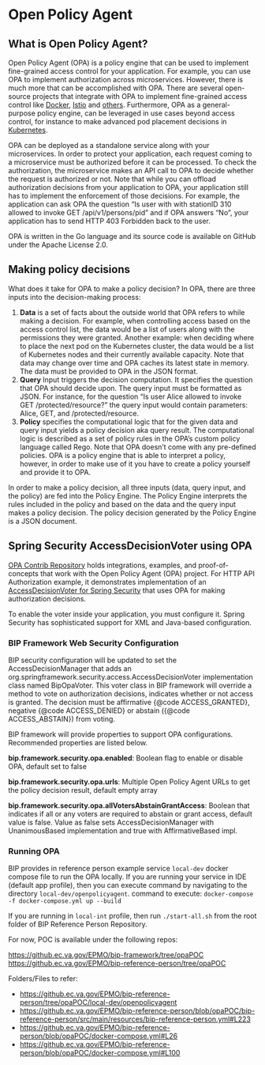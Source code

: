 # Open Policy Agent

## What is Open Policy Agent?
Open Policy Agent (OPA) is a policy engine that can be used to implement fine-grained access control for your application. For example, you can use OPA to implement authorization across microservices. However, there is much more that can be accomplished with OPA. There are several open-source projects that integrate with OPA to implement fine-grained access control like [Docker](https://github.com/open-policy-agent/opa-docker-authz), [Istio](https://github.com/open-policy-agent/opa-istio-plugin) and [others](https://github.com/open-policy-agent/contrib). Furthermore, OPA as a general-purpose policy engine, can be leveraged in use cases beyond access control, for instance to make advanced pod placement decisions in [Kubernetes](https://github.com/open-policy-agent/opa-kube-scheduler).

OPA can be deployed as a standalone service along with your microservices. In order to protect your application, each request coming to a microservice must be authorized before it can be processed. To check the authorization, the microservice makes an API call to OPA to decide whether the request is authorized or not. Note that while you can offload authorization decisions from your application to OPA, your application still has to implement the enforcement of those decisions. For example, the application can ask OPA the question “Is user with with stationID 310 allowed to invoke GET /api/v1/persons/pid” and if OPA answers “No”, your application has to send HTTP 403 Forbidden back to the user.

OPA is written in the Go language and its source code is available on GitHub under the Apache License 2.0. 

## Making policy decisions

What does it take for OPA to make a policy decision? In OPA, there are three inputs into the decision-making process:

1. **Data** is a set of facts about the outside world that OPA refers to while making a decision. For example, when controlling access based on the access control list, the data would be a list of users along with the permissions they were granted. Another example: when deciding where to place the next pod on the Kubernetes cluster, the data would be a list of Kubernetes nodes and their currently available capacity. Note that data may change over time and OPA caches its latest state in memory. The data must be provided to OPA in the JSON format.
2. **Query** Input triggers the decision computation. It specifies the question that OPA should decide upon. The query input must be formatted as JSON. For instance, for the question “Is user Alice allowed to invoke GET /protected/resource?” the query input would contain parameters: Alice, GET, and /protected/resource.
3. **Policy** specifies the computational logic that for the given data and query input yields a policy decision aka query result. The computational logic is described as a set of policy rules in the OPA’s custom policy language called Rego. Note that OPA doesn’t come with any pre-defined policies. OPA is a policy engine that is able to interpret a policy, however, in order to make use of it you have to create a policy yourself and provide it to OPA.

In order to make a policy decision, all three inputs (data, query input, and the policy) are fed into the Policy Engine. The Policy Engine interprets the rules included in the policy and based on the data and the query input makes a policy decision. The policy decision generated by the Policy Engine is a JSON document.

## Spring Security AccessDecisionVoter using OPA

[OPA Contrib Repository](https://github.com/open-policy-agent/contrib) holds integrations, examples, and proof-of-concepts that work with the Open Policy Agent (OPA) project. For HTTP API Authorization example, it demonstrates implementation of an [AccessDecisionVoter for Spring Security](https://docs.spring.io/spring-security/site/docs/4.2.4.RELEASE/reference/htmlsingle/#authz-voting-based) that uses OPA for making authorization decisions.

To enable the voter inside your application, you must configure it. Spring Security has sophisticated support for XML and Java-based configuration.

### BIP Framework Web Security Configuration

BIP security configuration will be updated to set the AccessDecisionManager that adds an org.springframework.security.access.AccessDecisionVoter implementation class named BipOpaVoter. This voter class in BIP framework will override a method to vote on authorization decisions, indicates whether or not access is granted. The decision must be affirmative {@code ACCESS_GRANTED}, negative {@code ACCESS_DENIED} or  abstain ({@code ACCESS_ABSTAIN}) from voting. 

BIP framework will provide properties to support OPA configurations. Recommended properties are listed below.

  **bip.framework.security.opa.enabled**: Boolean flag to enable or disable OPA, default set to false
  
  **bip.framework.security.opa.urls**: Multiple Open Policy Agent URLs to get the policy decision result, default empty array
  
  **bip.framework.security.opa.allVotersAbstainGrantAccess**: Boolean that indicates if all or any voters are required to abstain or grant access, default value is false. Value as false sets AccessDecisionManager with UnanimousBased implementation and true with AffirmativeBased impl. 

### Running OPA

BIP provides in reference person example service `local-dev` docker compose file to run the OPA locally. If you are running your service in IDE (default app profile), then you can execute command by navigating to the directory `local-dev/openpolicyagent`. command to execute: `docker-compose -f docker-compose.yml up --build` 

If you are running in `local-int` profile, then run `./start-all.sh` from the root folder of BIP Reference Person Repository. 

For now, POC is available under the following repos:

https://github.ec.va.gov/EPMO/bip-framework/tree/opaPOC
https://github.ec.va.gov/EPMO/bip-reference-person/tree/opaPOC

Folders/Files to refer:
  - https://github.ec.va.gov/EPMO/bip-reference-person/tree/opaPOC/local-dev/openpolicyagent
  - https://github.ec.va.gov/EPMO/bip-reference-person/blob/opaPOC/bip-reference-person/src/main/resources/bip-reference-person.yml#L223
  - https://github.ec.va.gov/EPMO/bip-reference-person/blob/opaPOC/docker-compose.yml#L26
  - https://github.ec.va.gov/EPMO/bip-reference-person/blob/opaPOC/docker-compose.yml#L100

  
 
